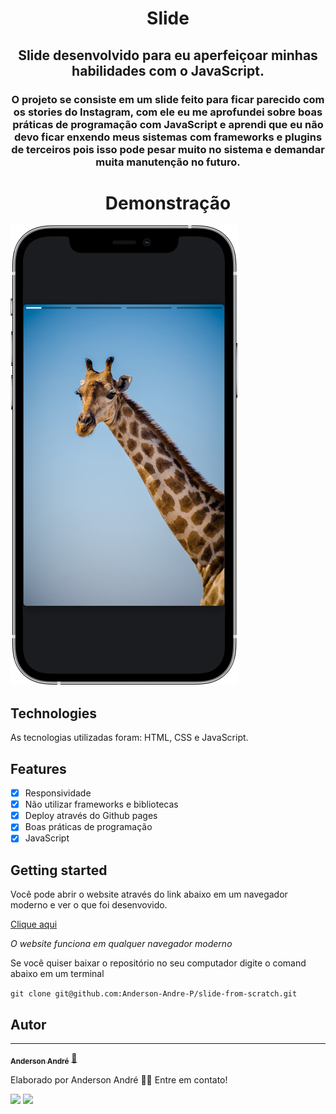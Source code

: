 <h1 align="center">
  Slide
</h1>

<h2 align="center">
   Slide desenvolvido para eu aperfeiçoar minhas habilidades com o JavaScript.
</h2>

<h3 align="center">
    O projeto se consiste em um slide feito para ficar parecido com os stories do Instagram, com ele eu me aprofundei sobre boas práticas de programação com JavaScript e aprendi que eu não devo ficar enxendo meus sistemas com frameworks e plugins de terceiros pois isso pode pesar muito no sistema e demandar muita manutenção no futuro.
</h3>

<h1 align="center">Demonstração</h1>

![Demonstração do site](/Demo.png)

## Technologies

As tecnologias utilizadas foram: HTML, CSS e JavaScript.

## Features

- [x] Responsividade
- [x] Não utilizar frameworks e bibliotecas
- [x] Deploy através do Github pages
- [x] Boas práticas de programação
- [x] JavaScript

## Getting started

Você pode abrir o website através do link abaixo em um navegador moderno e ver o que foi desenvovido.

<a href="https://anderson-andre-p.github.io/slide-from-scratch/" target="" alt="Website">Clique aqui</a>

<!-- `https://anderson-andre-p.github.io/christmas-website/` -->

_O website funciona em qualquer navegador moderno_

Se você quiser baixar o repositório no seu computador digite o comand abaixo em um terminal

`git clone git@github.com:Anderson-Andre-P/slide-from-scratch.git`

## Autor

---

<a href="https://www.linkedin.com/in/anderson-andre-pereira/">
 <!-- <img style="border-radius: 50%;" src="" width="100px;" alt=""/> -->
 <!-- <br /> -->
 <sub><b>Anderson André</b></sub></a> <a href="https://www.linkedin.com/in/anderson-andre-pereira/" title="LinkedIn">🚀</a>

Elaborado por Anderson André 👋🏽 Entre em contato!

 <div> 
  <a href = "mailto:andreandersoncaue.e@gmail.com"><img src="https://img.shields.io/badge/-Gmail-%23333?style=for-the-badge&logo=gmail&logoColor=white" target="_blank"></a>
  <a href="https://www.linkedin.com/in/anderson-andre-pereira/" target="_blank"><img src="https://img.shields.io/badge/-LinkedIn-%230077B5?style=for-the-badge&logo=linkedin&logoColor=white" target="_blank"></a> 
</div>
